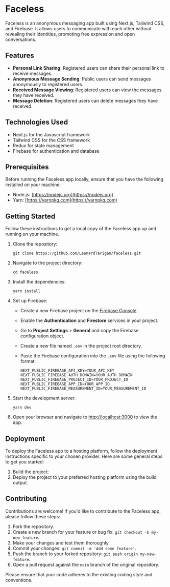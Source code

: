 # Faceless

Faceless is an anonymous messaging app built using Next.js, Tailwind CSS, and Firebase. It allows users to communicate with each other without revealing their identities, promoting free expression and open conversations.

## Features

-   **Personal Link Sharing**: Registered users can share their personal link to receive messages.
-   **Anonymous Message Sending**: Public users can send messages anonymously to registered users.
-   **Received Message Viewing**: Registered users can view the messages they have received.
-   **Message Deletion**: Registered users can delete messages they have received.

## Technologies Used

-   Next.js for the Javascript framework
-   Tailwind CSS for the CSS framework
-   Redux for state management
-   Firebase for authentication and database

## Prerequisites

Before running the Faceless app locally, ensure that you have the following installed on your machine:

-   Node.js: [https://nodejs.org](https://nodejs.org)
-   Yarn: [https://yarnpkg.com](https://yarnpkg.com)

## Getting Started

Follow these instructions to get a local copy of the Faceless app up and running on your machine.

1. Clone the repository:

    ```
    git clone https://github.com/LeonardTarigan/faceless.git
    ```

2. Navigate to the project directory:

    ```
    cd faceless
    ```

3. Install the dependencies:

    ```
    yarn install
    ```

4. Set up Firebase:

    - Create a new Firebase project on the [Firebase Console](https://console.firebase.google.com/).
    - Enable the **Authentication** and **Firestore** services in your project.
    - Go to **Project Settings** > **General** and copy the Firebase configuration object.
    - Create a new file named `.env` in the project root directory.
    - Paste the Firebase configuration into the `.env` file using the following format:

        ```env
        NEXT_PUBLIC_FIREBASE_API_KEY=YOUR_API_KEY
        NEXT_PUBLIC_FIREBASE_AUTH_DOMAIN=YOUR_AUTH_DOMAIN
        NEXT_PUBLIC_FIREBASE_PROJECT_ID=YOUR_PROJECT_ID
        NEXT_PUBLIC_FIREBASE_APP_ID=YOUR_APP_ID
        NEXT_PUBLIC_FIREBASE_MEASUREMENT_ID=YOUR_MEASUREMENT_ID
        ```

5. Start the development server:
    ```
    yarn dev
    ```
6. Open your browser and navigate to [http://localhost:3000](http://localhost:3000) to view the app.

## Deployment

To deploy the Faceless app to a hosting platform, follow the deployment instructions specific to your chosen provider. Here are some general steps to get you started:

1. Build the project:
2. Deploy the project to your preferred hosting platform using the build output.

## Contributing

Contributions are welcome! If you'd like to contribute to the Faceless app, please follow these steps:

1. Fork the repository.
2. Create a new branch for your feature or bug fix: `git checkout -b my-new-feature`.
3. Make your changes and test them thoroughly.
4. Commit your changes: `git commit -m 'Add some feature'`.
5. Push the branch to your forked repository: `git push origin my-new-feature`.
6. Open a pull request against the `main` branch of the original repository.

Please ensure that your code adheres to the existing coding style and conventions.
